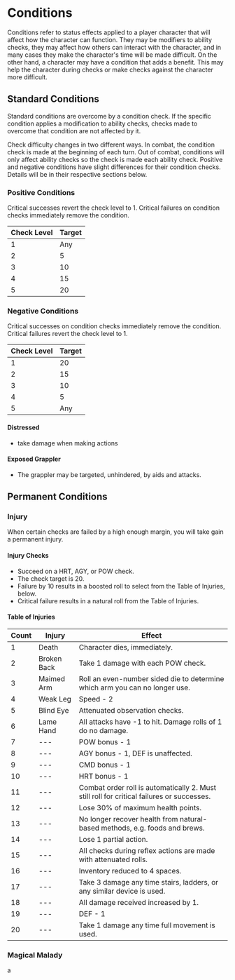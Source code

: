 # Conditions

Conditions refer to status effects applied to a player character that will affect how the character can function. They may be modifiers to ability checks, they may affect how others can interact with the character, and in many cases they make the character's time will be made difficult. On the other hand, a character may have a condition that adds a benefit. This may help the character during checks or make checks against the character more difficult.

## Standard Conditions

Standard conditions are overcome by a condition check. If the specific condition applies a modification to ability checks, checks made to overcome that condition are not affected by it.

Check difficulty changes in two different ways. In combat, the condition check is made at the beginning of each turn. Out of combat, conditions will only affect ability checks so the check is made each ability check. Positive and negative conditions have slight differences for their condition checks. Details will be in their respective sections below.

### Positive Conditions

Critical successes revert the check level to 1. Critical failures on condition checks immediately remove the condition.

|Check Level|Target|
|---|---|
|1|Any|
|2|5|
|3|10|
|4|15|
|5|20|

### Negative Conditions

Critical successes on condition checks immediately remove the condition. Critical failures revert the check level to 1.

|Check Level|Target|
|---|---|
|1|20|
|2|15|
|3|10|
|4|5|
|5|Any|

#### Distressed

- take damage when making actions

#### Exposed Grappler

- The grappler may be targeted, unhindered, by aids and attacks.

## Permanent Conditions

### Injury

When certain checks are failed by a high enough margin, you will take gain a permanent injury.

#### Injury Checks

- Succeed on a HRT, AGY, or POW check.
- The check target is 20.
- Failure by 10 results in a boosted roll to select from the Table of Injuries, below.
- Critical failure results in a natural roll from the Table of Injuries.

#### Table of Injuries

|Count|Injury|Effect|
|---|---|---|
|1|Death|Character dies, immediately.|
|2|Broken Back|Take 1 damage with each POW check.|
|3|Maimed Arm|Roll an even-number sided die to determine which arm you can no longer use.|
|4|Weak Leg|Speed - 2|
|5|Blind Eye|Attenuated observation checks.|
|6|Lame Hand|All attacks have -1 to hit. Damage rolls of 1 do no damage.|
|7|---|POW bonus - 1|
|8|---|AGY bonus - 1, DEF is unaffected.|
|9|---|CMD bonus - 1|
|10|---|HRT bonus - 1|
|11|---|Combat order roll is automatically 2. Must still roll for critical failures or successes.|
|12|---|Lose 30% of maximum health points.|
|13|---|No longer recover health from natural-based methods, e.g. foods and brews.|
|14|---|Lose 1 partial action.|
|15|---|All checks during reflex actions are made with attenuated rolls.|
|16|---|Inventory reduced to 4 spaces.|
|17|---|Take 3 damage any time stairs, ladders, or any similar device is used.|
|18|---|All damage received increased by 1.|
|19|---|DEF - 1|
|20|---|Take 1 damage any time full movement is used.|

### Magical Malady

a
